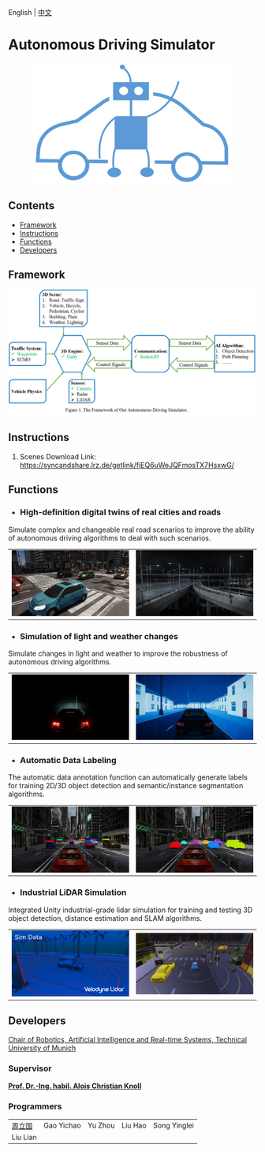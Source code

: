 English | [中文](https://github.com/tum-autonomousdriving/.github/blob/main/profile/README_zh.md)
# Autonomous Driving Simulator

<p align="center"> <img alt="Logo" src="images/logo_f.png", width = "400"></p>

## Contents

- [Framework](#framework)
- [Instructions](#instructions)
- [Functions](#functions)
- [Developers](#members)

## Framework
![image](images/framework.png)

## Instructions

1. Scenes Download Link: https://syncandshare.lrz.de/getlink/fiEQ6uWeJQFmosTX7HsxwG/


## Functions
* ### High-definition digital twins of real cities and roads
Simulate complex and changeable real road scenarios to improve the ability of autonomous driving algorithms to deal with such scenarios.
<table>
  <tr>
    <td vlign="center">
      <img src="images/urban.png" alt="Pin popup window">
    </td>
    <td vlign="center">
      <img src="images/urban2.png" alt="Popup window">
    </td>
  </tr>
</table>

* ### Simulation of light and weather changes
Simulate changes in light and weather to improve the robustness of autonomous driving algorithms.
<table>
  <tr>
    <td vlign="center">
      <img src="images/light.png" alt="Pin popup window", width ="600">
    </td>
    <td vlign="center">
      <img src="images/weather.png" alt="Popup window", width ="600">
    </td>
  </tr>
</table>

* ### Automatic Data Labeling
The automatic data annotation function can automatically generate labels for training 2D/3D object detection and semantic/instance segmentation algorithms.
<table>
  <tr>
    <td vlign="center">
      <img src="images/lable.png" alt="Pin popup window">
    </td>
    <td vlign="center">
      <img src="images/segmentation.png" alt="Popup window">
    </td>
  </tr>
</table>

* ### Industrial LiDAR Simulation
Integrated Unity industrial-grade lidar simulation for training and testing 3D object detection, distance estimation and SLAM algorithms.
<table>
  <tr>
    <td vlign="center">
      <img src="images/sim1.png" alt="Pin popup window", width ="600">
    </td>
    <td vlign="center">
      <img src="images/Sim2.jpg" alt="Popup window", width ="600">
    </td>
  </tr>
</table>


## Developers

<a href="https://www.ce.cit.tum.de/air/home/">Chair of Robotics, Artificial Intelligence and Real-time Systems, Technical University of Munich</a>

### Supervisor

**[Prof. Dr.-Ing. habil. Alois Christian Knoll](https://www.ce.cit.tum.de/air/people/prof-dr-ing-habil-alois-knoll/)**

### Programmers

<table>
    <tr>
        <td><a href="https://www.ce.cit.tum.de/air/people/liguo-zhou/">周立国</a></td>
        <td>Gao Yichao</td>
        <td>Yu Zhou</td>
        <td>Liu Hao</td>
        <td>Song Yinglei</td>
    </tr>
    <tr>
        <td>Liu Lian</td>
        <td></td>
        <td></td>
        <td></td>
        <td></td>
    </tr>
    <!--
    <tr>
        <td></td>
        <td></td>
        <td></td>
        <td></td>
        <td></td>
    </tr>
    -->
</table>

<!--
### Former Members
* Dipl. Cao Wei, *M.Sc.*; Zhang Jingyu; Zhang Hanzhen, *M.Sc.*; Meng Jun; Cui Chuanlu; Li Haichuan
* Zhang Chao, *M.Sc.*; Lin Tianhao, *M.Sc.*; Wang Ruining, *M.Sc.*; Huo Yifan; Ren Peng; Zhang Yujie
-->
